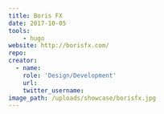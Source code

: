 ```yaml
---
title: Boris FX
date: 2017-10-05
tools:
    - hugo
website: http://borisfx.com/
repo:
creator:
  - name:
    role: 'Design/Development'
    url:
    twitter_username:
image_path: /uploads/showcase/borisfx.jpg
---
```

